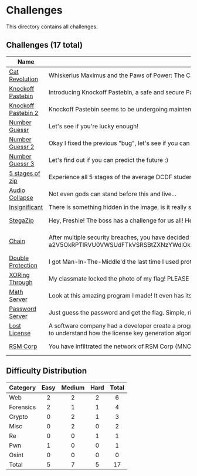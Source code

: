 # Challenges
This directory contains all challenges.

## Challenges (17 total)
| Name | Description | Category | Difficulty | Author |
| ---- | ----------- | -------- | ---------- | ------ |
| [Cat Revolution](<../Web/Cat Revolution>) | Whiskerius Maximus and the Paws of Power: The Cat Revolution Unveiled | Web | Medium | Rowhith |
| [Knockoff Pastebin](<../Web/Knockoff Pastebin>) | Introducing Knockoff Pastebin, a safe and secure Pastebin clone to fulfill all your pasting needs!Note: You do not need to brute force anything for this challenge, and you can complete Knockoff Pastebin 1 & 2 in any order. | Web | Hard | Bryan Lim (JusCodin) |
| [Knockoff Pastebin 2](<../Web/Knockoff Pastebin 2>) | Knockoff Pastebin seems to be undergoing maintenance, but maybe you can still find your way in and get the flag? | Web | Hard | Bryan Lim (JusCodin) |
| [Number Guessr](<../Web/Number Guessr>) | Let's see if you're lucky enough! | Web | Easy | Bryan Lim (JusCodin) |
| [Number Guessr 2](<../Web/Number Guessr 2>) | Okay I fixed the previous "bug", let's see if you can do it again! | Web | Easy | Bryan Lim (JusCodin) |
| [Number Guessr 3](<../Web/Number Guessr 3>) | Let's find out if you can predict the future :) | Web | Medium | Bryan Lim (JusCodin) |
| [5 stages of zip](<../Forensics/5 stages of zip>) | Experience all 5 stages of the average DCDF student in Singapore Polytechnic! | Forensics | Hard | Koh Kai En |
| [Audio Collapse](<../Misc/Audio Collapse>) | Not even gods can stand before this and live... | Misc | Easy | Branson Woo |
| [Insignificant](<../Forensics/Insignificant>) | There is something hidden in the image, is it really significant? | Forensics | Medium | Bryant Ten |
| [StegaZip](<../Steganography/StegaZip>) | Hey, Freshie! The boss has a challenge for us all! He said he hid a "Flag", whatever that is, inside this picture. He said it was set as an intelligence test? Well, good luck with that, haven't figured it out on my end yet. *Mutters* Did he photoshop this photo or something? Just can't get it... | Steganography | Easy | Branson Woo |
| [Chain](<../Crypto/Chain>) | After multiple security breaches, you have decided to call an external cybersecurity expert to implement a new and secure password encryption system. He promises that it's virtually unbreakable (whatever that means), and gave you a sample ciphertext to try breaking. a2V5OkRPTlRVU0VWSUdFTkVSRSBtZXNzYWdlOkwgTCBrdmxid2ggRCBsb2hhJ3ggeW1ncyBnYWNrIG96ZyBvcmZtdWkgZCBmbmJmIHhpaWtrIC4gWHVpaWkndiBnYiB5eW8gbWkgQW9ydGVnc3VzISB7SsK3csK3WlNFSlFYV0dLdnBzb3IsWk4yey1aTS1BS1ZJRk0tRkxRfXp5d1czVVItQy1WT30= | Crypto | Medium | Ethan Yong Beng Hin |
| [Double Protection](<../Crypto/Double Protection>) | I got Man-In-The-Middle'd the last time I used protection. This time I have DOUBLE the protection! | Crypto | Hard | Koh Kai En |
| [XORing Through](<../Crypto/XORing Through>) | My classmate locked the photo of my flag! PLEASE help!! I failed ACG and dont understand the script he used!! | Crypto | Medium | Koh Kai En |
| [Math Server](<../Misc/Math Server>) | Look at this amazing program I made! It even has its own special error handler! Surely this application cannot be broken... | Misc | Medium | Bryan Lim (JusCodin) |
| [Password Server](<../Misc/Password Server>) | Just guess the password and get the flag. Simple, right? | Misc | Medium | Bryan Lim (JusCodin) |
| [Lost License](<../Re/Lost License>) | A software company had a developer create a program that automatically generates a license key for their top client, "Tharman Shanmugaratnam." However, they now need to generate a license for another VIP client but lost the original source code. Your goal is to reverse engineer the software to understand how the license key generation algorithm works and then generate a valid license key for the name "Halimah Yacob." | Re | Hard | Aai Xun En Ryan |
| [RSM Corp](<../Pwn/RSM Corp>) | You have infiltrated the network of RSM Corp (MNC) that so happens the be using a WINDOWS SERVER 2003 STANDARD. On that server are client records that are stored "Securely". Retrieve the information from the server so we can start blackmailing the company. | Pwn | Easy | Lennon Chee |

## Difficulty Distribution
| Category | Easy | Medium | Hard | Total |
| -------- |:----:|:------:|:----:|:-----:|
| Web | 2 | 2 | 2 | 6 |
| Forensics | 2 | 1 | 1 | 4 |
| Crypto | 0 | 2 | 1 | 3 |
| Misc | 0 | 2 | 0 | 2 |
| Re | 0 | 0 | 1 | 1 |
| Pwn | 1 | 0 | 0 | 1 |
| Osint | 0 | 0 | 0 | 0 |
| Total | 5 | 7 | 5 | 17 |

